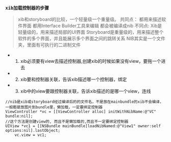 ###  `xib加载控制器的步骤`
  >xib和storyboard的比较，一个轻量级一个重量级。
共同点：
都用来描述软件界面
都用Interface Builder工具来编辑
都会被编译成nib
不同点:
Xib是轻量级的，用来描述局部的UI界面
Storyboard是重量级的，用来描述整个软件的多个界面，并且能展示多个界面之间的跳转关系
NIB其实是一个文件夹，里面有可执行的二进制文件

- 1. xib必须要有view去描述控制器,创建xib的时候如果没有view，要拖一个进去
- 2. xib要和控制器关联，告诉xib描述哪一个控制器，绑定
- 3. xib中的view要跟控制器关联，告诉xib描述的是哪一个view，连线

```
//nib是xib或storyboard经过编译后的的文件名，不是放在mainbundle的xib不会编译，一般都是放图片到bundle里，懒加载，一定要绑定控制器
ViewController *vc = [[ViewController alloc] initWithNibName:@"VC" bundle:nil];
//这个方法是创建view的, 而且不是懒加载的,而且不一定要绑定控制器
UIView *vc1 = [[NSBundle mainBundle]loadNibNamed:@"View1" owner:self options:nil].lastObject;
    vc.view = vc1;
```